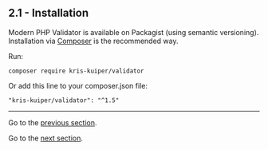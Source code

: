 ## 2.1 - Installation

Modern PHP Validator is available on Packagist (using semantic versioning). Installation via [Composer](https://getcomposer.org/) is the recommended way.

Run:
```shell script
composer require kris-kuiper/validator
```

Or add this line to your composer.json file:
```shell script
"kris-kuiper/validator": "^1.5"
```

---------------

Go to the [previous section](/docs/01%20-%20Intro/1.2%20-%20Head%20first%20example.md).

Go to the [next section](/docs/03%20-%20Execute%20validation/3.1%20-%20Adding%20fields%20for%20validation.md).